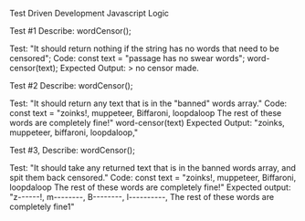 Test Driven Development
Javascript Logic

Test #1
Describe: wordCensor();

Test: "It should return nothing if the string has no words that need to be censored";
Code:
const text = "passage has no swear words";
word-censor(text);
Expected Output: > no censor made.

Test #2
Describe: wordCensor();

Test: "It should return any text that is in the "banned" words array."
Code:
const text = "zoinks!, muppeteer, Biffaroni, loopdaloop The rest of these words are completely fine!"
word-censor(text)
Expected Output: "zoinks, muppeteer, biffaroni, loopdaloop,"

Test #3,
Describe: wordCensor();

Test: "It should take any returned text that is in the banned words array, and spit them back censored."
Code:
const text = "zoinks!, muppeteer, Biffaroni, loopdaloop The rest of these words are completely fine!"
Expected output: "z------!, m--------, B--------, l----------, The rest of these words are completely fine1"






